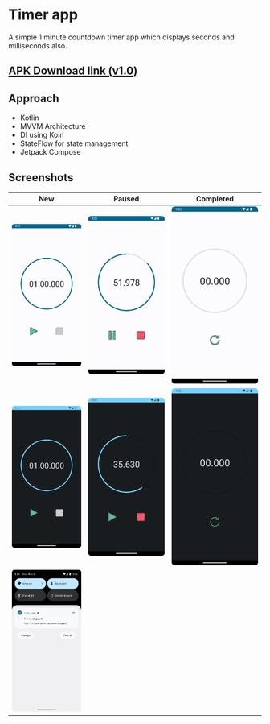 # Timer app
A simple 1 minute countdown timer app which displays seconds and milliseconds also.

## [APK Download link (v1.0)](https://drive.google.com/uc?export=download&id=16-zEsVk-s2CVeBf8cQ5gBQluA0m-Qhy5)

## Approach
- Kotlin
- MVVM Architecture
- DI using Koin
- StateFlow for state management
- Jetpack Compose

## Screenshots

| New                                           | Paused                              | Completed                           |
|-----------------------------------------------|-------------------------------------|-------------------------------------|
| ![Light 1](screenshots/light-1.png)           | ![Light 2](screenshots/light-2.png) | ![Light 3](screenshots/light-3.png) |
| ![Dark 1](screenshots/dark-1.png)             | ![Dark 2](screenshots/dark-2.png)   | ![Dark 3](screenshots/dark-3.png)   |
| ![Notification](screenshots/notification.png) |                                     |                                     |
